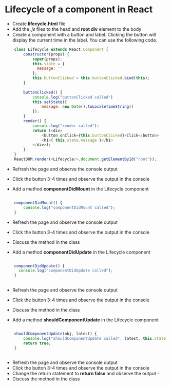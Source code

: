 # Lifecycle of a component in React


* Create **lifecycle.html** file
* Add the *.js* files to the head and **root div** element to the body
* Create a component with a button and label. Clicking the button will display the current time in the label. You can use the following code.

```javascript
    class Lifecycle extends React.Component {
        constructor(props) {
            super(props);
            this.state = {
              message: ''  
            };
            this.buttonClicked = this.buttonClicked.bind(this);
        }
        
        buttonClicked() {
            console.log("buttonClicked called")
            this.setState({
                message: new Date().toLocaleTimeString()
            });
        }
        render() {
            console.log("render called");
            return (<div>
                <button onClick={this.buttonClicked}>Click</button>
                <h1>{ this.state.message }</h1>    
            </div>);
        }
    }
    ReactDOM.render(<Lifecycle/>,document.getElementById("root"));
```

* Refresh the page and observe the console output
* Click the button 3-4 times and observe the output in the console

* Add a method **componentDidMount** in the Lifecycle component

```javascript

    componentDidMount() {
        console.log("componentDidMount called");
    }

```

* Refresh the page and observe the console output
* Click the button 3-4 times and observe the output in the console
* Discuss the method in the class

* Add a method **componentDidUpdate** in the Lifecycle component

```javascript

    componentDidUpdate() {
      console.log("componentDidUpdate called");  
    }
				
```

* Refresh the page and observe the console output
* Click the button 3-4 times and observe the output in the console
* Discuss the method in the class


* Add a method **shouldComponentUpdate** in the Lifecycle component

```javascript

    shouldComponentUpdate(obj, latest) {
        console.log("shouldComponentUpdate called", latest, this.state.message);
		return true;
    }
				
```

* Refresh the page and observe the console output
* Click the button 3-4 times and observe the output in the console
* Change the return statement to **return false** and observe the output -
* Discuss the method in the class

